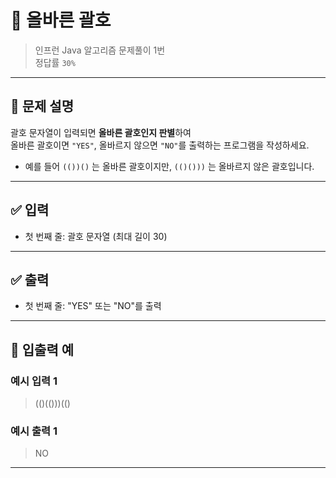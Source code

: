 # 🧮 올바른 괄호

> 인프런 Java 알고리즘 문제풀이 1번  
> 정답률 `30%`

---

## 📌 문제 설명

괄호 문자열이 입력되면 **올바른 괄호인지 판별**하여  
올바른 괄호이면 `"YES"`, 올바르지 않으면 `"NO"`를 출력하는 프로그램을 작성하세요.

- 예를 들어 `(())()` 는 올바른 괄호이지만, `(()()))` 는 올바르지 않은 괄호입니다.

---

## ✅ 입력

- 첫 번째 줄: 괄호 문자열 (최대 길이 30)

---

## ✅ 출력

- 첫 번째 줄: "YES" 또는 "NO"를 출력

---

## 🧾 입출력 예

### 예시 입력 1
> (()(()))(()

### 예시 출력 1
> NO

---

